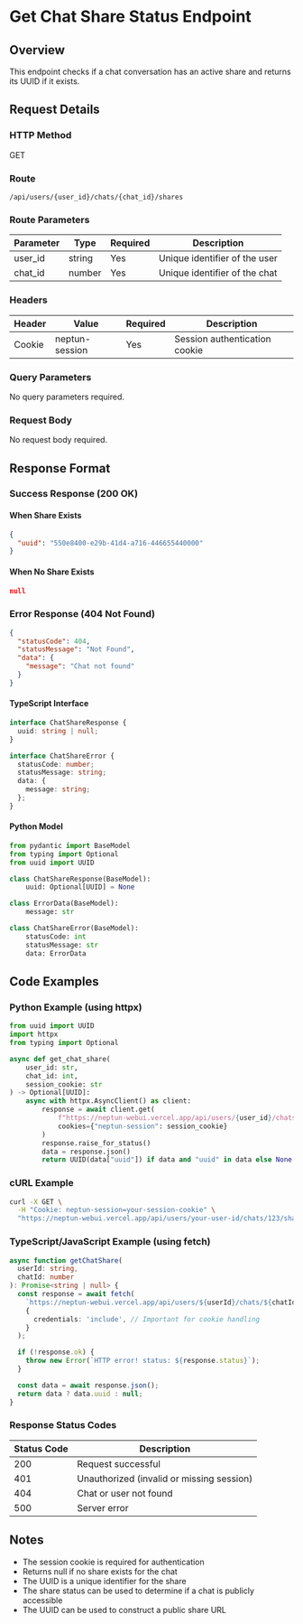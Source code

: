 # Get Chat Share Status Endpoint

## Overview

This endpoint checks if a chat conversation has an active share and returns its UUID if it exists.

## Request Details

### HTTP Method

GET

### Route

`/api/users/{user_id}/chats/{chat_id}/shares`

### Route Parameters

| Parameter | Type   | Required | Description                              |
|-----------|--------|----------|------------------------------------------|
| user_id   | string | Yes      | Unique identifier of the user           |
| chat_id   | number | Yes      | Unique identifier of the chat           |

### Headers

| Header         | Value          | Required | Description                    |
|----------------|----------------|----------|--------------------------------|
| Cookie         | neptun-session | Yes      | Session authentication cookie  |

### Query Parameters

No query parameters required.

### Request Body

No request body required.

## Response Format

### Success Response (200 OK)

#### When Share Exists

```json
{
  "uuid": "550e8400-e29b-41d4-a716-446655440000"
}
```

#### When No Share Exists

```json
null
```

### Error Response (404 Not Found)

```json
{
  "statusCode": 404,
  "statusMessage": "Not Found",
  "data": {
    "message": "Chat not found"
  }
}
```

#### TypeScript Interface

```typescript
interface ChatShareResponse {
  uuid: string | null;
}

interface ChatShareError {
  statusCode: number;
  statusMessage: string;
  data: {
    message: string;
  };
}
```

#### Python Model

```python
from pydantic import BaseModel
from typing import Optional
from uuid import UUID

class ChatShareResponse(BaseModel):
    uuid: Optional[UUID] = None

class ErrorData(BaseModel):
    message: str

class ChatShareError(BaseModel):
    statusCode: int
    statusMessage: str
    data: ErrorData
```

## Code Examples

### Python Example (using httpx)

```python
from uuid import UUID
import httpx
from typing import Optional

async def get_chat_share(
    user_id: str,
    chat_id: int,
    session_cookie: str
) -> Optional[UUID]:
    async with httpx.AsyncClient() as client:
        response = await client.get(
            f"https://neptun-webui.vercel.app/api/users/{user_id}/chats/{chat_id}/shares",
            cookies={"neptun-session": session_cookie}
        )
        response.raise_for_status()
        data = response.json()
        return UUID(data["uuid"]) if data and "uuid" in data else None
```

### cURL Example

```bash
curl -X GET \
  -H "Cookie: neptun-session=your-session-cookie" \
  "https://neptun-webui.vercel.app/api/users/your-user-id/chats/123/shares"
```

### TypeScript/JavaScript Example (using fetch)

```typescript
async function getChatShare(
  userId: string,
  chatId: number
): Promise<string | null> {
  const response = await fetch(
    `https://neptun-webui.vercel.app/api/users/${userId}/chats/${chatId}/shares`,
    {
      credentials: 'include', // Important for cookie handling
    }
  );

  if (!response.ok) {
    throw new Error(`HTTP error! status: ${response.status}`);
  }

  const data = await response.json();
  return data ? data.uuid : null;
}
```

### Response Status Codes

| Status Code | Description                                        |
|-------------|----------------------------------------------------|
| 200         | Request successful                                |
| 401         | Unauthorized (invalid or missing session)          |
| 404         | Chat or user not found                            |
| 500         | Server error                                      |

## Notes

- The session cookie is required for authentication
- Returns null if no share exists for the chat
- The UUID is a unique identifier for the share
- The share status can be used to determine if a chat is publicly accessible
- The UUID can be used to construct a public share URL
